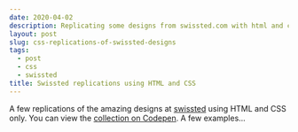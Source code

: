 ```yaml
---
date: 2020-04-02
description: Replicating some designs from swissted.com with html and css
layout: post
slug: css-replications-of-swissted-designs
tags:
  - post
  - css
  - swissted
title: Swissted replications using HTML and CSS
---
```


A few replications of the amazing designs at [swissted](https://www.swissted.com/) using HTML and CSS only. You can view the [collection on Codepen](https://codepen.io/collection/DrYaGV). A few examples...

<script>
    import Blondie from '$lib/swissted/Blondie.svelte';    
    import Pixies from '$lib/swissted/Pixies.svelte';
    import TalkingHeads from '$lib/swissted/TalkingHeads.svelte';
</script>

<div style="display: flex; flex-direction: column; gap: 32px; align-items: center; margin-top: 64px;">
    <Blondie/>
    <TalkingHeads/>
    <Pixies/>
</div>
